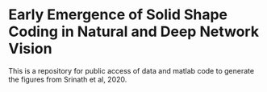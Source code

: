 # Early Emergence of Solid Shape Coding in Natural and Deep Network Vision
This is a repository for public access of data and matlab code to generate the figures from Srinath et al, 2020.
